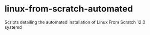 # linux-from-scratch-automated
Scripts detailing the automated installation of Linux From Scratch 12.0 systemd
